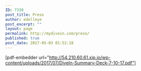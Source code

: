 ```yaml
---
ID: 7330
post_title: Preso
author: edelleye
post_excerpt: ""
layout: page
permalink: http://mydivein.com/preso/
published: true
post_date: 2017-05-03 01:52:18
---
```

[pdf-embedder url="http://54.210.60.61.xip.io/wp-content/uploads/2017/07/DiveIn-Summary-Deck-7-10-17.pdf"]